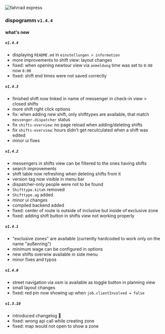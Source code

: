 ![fahrrad express](/logo/fex-logo.png)

### dispogramm `v1.4.4`

#### what's new

##### `v1.4.4`
- displaying `README.md` in `einstellungen > information`
- more improvements to shift view: layout changes
- fixed: when opening newtour view via `anmeldung` time was set to `0:00` now `8:00`
- fixed: shift end times were not saved correctly

##### `v1.4.3`
- finished shift now linked in name of messenger in check-in view > closed shifts
- more shift right click options
- fix: when adding new shift, only shifttypes are available, that match `messenger.dispatcher` status
- fix `shifts-overview`: no page reload when adding/deleting shifts
- fix `shifts-overview`: hours didn't get reculculated when a shift was edited
- minor ui fixes

##### `v1.4.2`
- messengers in shifts view can be filtered to the ones having shifts
- search improvements
- shift table now refreshing when deleting shifts from it
- version tag now visible in menu bar
- dispatcher-only people were not to be found
- `Shifttype.kitah` removed
- `Shifttype.ag` added
- minor ui changes
- compiled backend added
- fixed: center of route is outside of inclusive but inside of exclusive zone
- fixed: adding shift button in shifts view not working properly


##### `v1.4.1`
- "exclusive zones" are available (currently hardcoded to work only on the name "außenring")
- minimum wage can be configured in options
- new shifts overwiw available in side menu
- minor fixes and typos

##### `v1.4.0`
- street navigation via osm is available as toggle button in planning view
- small layout changes
- fixed: red pin now showing up when `job.clientInvolved = false`

##### `v1.3.10`
- introduced changelog 🥳
- fixed: wrong api call while creating zone 
- fixed: map would not open to show a zone
